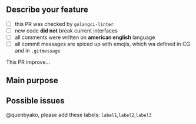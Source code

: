 <!--
Before creating PR, please, read Contributing guideline to be sure that your contribution is amazing!

Link to CG: github.com/senseyman/mtproto/.github/CONTRIBUTING.md
-->

## Describe your feature

<!--
Please, check all this marks, so code reviewers will not waste them time to these check:

If this PR contains only documentation fixes, just delete this checkmarks
-->

- [ ] this PR was checked by `golangci-linter`
- [ ] new code **did not** break current interfaces
- [ ] all comments were written on **american english** language
- [ ] all commit messages are spiced up with emojis, which wa defined in CG and in `.gitmessage`

This PR improve... <!-- complete this sentence :) -->

## Main purpose

<!--
What is the purpose of this PR? Did you add amazing cool feature? Or you fixed a bug? Describe it
-->

## Possible issues

<!--
Can this PR possible broke something? Or it can offend some sjw creature? Tell us about that
-->


<!--
LABELS!
If you sure that maintainers require to add specific labels to this PR, please, describe it. If not,
no worries, just delete this line
-->
@quenbyako, please add these labels: `label1`,`label2`,`label3`